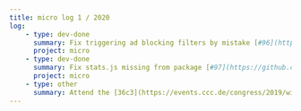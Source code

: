 ```yaml
---
title: micro log 1 / 2020
log:
    - type: dev-done
      summary: Fix triggering ad blocking filters by mistake [#96](https://github.com/noyainrain/micro/issues/96)
      project: micro
    - type: dev-done
      summary: Fix stats.js missing from package [#97](https://github.com/noyainrain/micro/issues/97)
      project: micro
    - type: other
      summary: Attend the [36c3](https://events.ccc.de/congress/2019/wiki/index.php/Main_Page)
---
```

